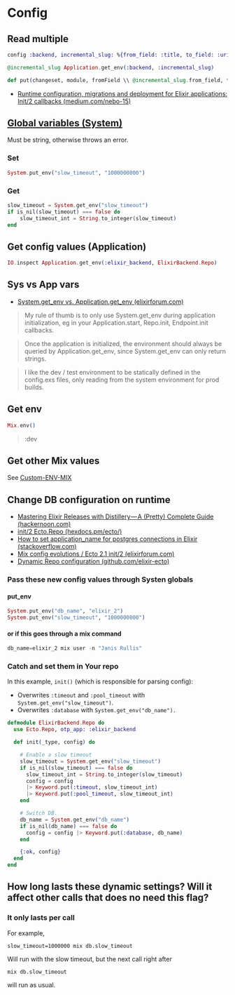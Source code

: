 # Config

## Read multiple

```ex
config :backend, incremental_slug: %{from_field: :title, to_field: :uri}
```

```ex
@incremental_slug Application.get_env(:backend, :incremental_slug)
```

```ex
def put(changeset, module, fromField \\ @incremental_slug.from_field, toField \\ @incremental_slug.to_field)
```

* [Runtime configuration, migrations and deployment for Elixir applications: Init/2 callbacks (medium.com/nebo-15)](https://medium.com/nebo-15/runtime-configuration-migrations-and-deployment-for-elixir-applications-6295b892fa6a#1530)

## [Global variables (System)](https://hexdocs.pm/elixir/System.html)

Must be string, otherwise throws an error.

### Set

```ex
System.put_env("slow_timeout", "1000000000")
```

### Get

```ex
slow_timeout = System.get_env("slow_timeout")
if is_nil(slow_timeout) === false do
    slow_timeout_int = String.to_integer(slow_timeout)
end
```

## Get config values (Application)

```ex
IO.inspect Application.get_env(:elixir_backend, ElixirBackend.Repo)
```

## Sys vs App vars

* [System.get_env vs. Application.get_env (elixirforum.com)](https://elixirforum.com/t/system-get-env-vs-application-get-env/11246/2)

> My rule of thumb is to only use System.get_env during application initialization, eg in your Application.start, Repo.init, Endpoint.init callbacks.

> Once the application is initialized, the environment should always be queried by Application.get_env, since System.get_env can only return strings.

> I like the dev / test environment to be statically defined in the config.exs files, only reading from the system environment for prod builds.

## Get env

```ex
Mix.env()
```
> :dev

## Get other Mix values

See [Custom-ENV-MIX](Custom-ENV-MIX.md)


## Change DB configuration on runtime

* [Mastering Elixir Releases with Distillery — A (Pretty) Complete Guide (hackernoon.com)](https://hackernoon.com/mastering-elixir-releases-with-distillery-a-pretty-complete-guide-497546f298bc#93fe)
* [init/2 Ecto.Repo (hexdocs.pm/ecto/)](https://hexdocs.pm/ecto/Ecto.Repo.html#c:init/2)
* [How to set application_name for postgres connections in Elixir (stackoverflow.com)](https://stackoverflow.com/a/45926237)
* [Mix config evolutions / Ecto 2.1 init/2 (elixirforum.com)   ](https://elixirforum.com/t/mix-config-evolutions/4423/22)
* [Dynamic Repo configuration (github.com/elixir-ecto)](https://github.com/elixir-ecto/ecto/issues/1964)


### Pass these new config values through Systen globals

#### put_env
```ex
System.put_env("db_name", "elixir_2")
System.put_env("slow_timeout", "1000000000")
```

#### or if this goes through a mix command

```ex
db_name=elixir_2 mix user -n "Janis Rullis"
```

### Catch and set them in Your repo

In this example, `init()` (which is responsible for parsing config):
* Overwrites `:timeout` and `:pool_timeout` with `System.get_env("slow_timeout")`.
* Overwrites `:database` with `System.get_env("db_name").`

```ex
defmodule ElixirBackend.Repo do
  use Ecto.Repo, otp_app: :elixir_backend

  def init(_type, config) do

    # Enable a slow timeout
    slow_timeout = System.get_env("slow_timeout")
    if is_nil(slow_timeout) === false do
      slow_timeout_int = String.to_integer(slow_timeout)
      config = config
      |> Keyword.put(:timeout, slow_timeout_int)
      |> Keyword.put(:pool_timeout, slow_timeout_int)
    end

    # Switch DB.
    db_name = System.get_env("db_name")
    if is_nil(db_name) === false do
      config = config |> Keyword.put(:database, db_name)
    end

    {:ok, config}
  end
end
```

## How long lasts these dynamic settings? Will it affect other calls that does no need this flag?

### It only lasts per call

For example,

```shell
slow_timeout=1000000 mix db.slow_timeout
````

Will run with the slow timeout, but the next call right after

```shell
mix db.slow_timeout
````

will run as usual.